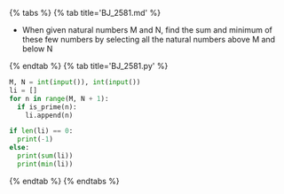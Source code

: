 {% tabs %}
{% tab title='BJ_2581.md' %}

* When given natural numbers M and N, find the sum and minimum of these few numbers by selecting all the natural numbers above M and below N

{% endtab %}
{% tab title='BJ_2581.py' %}

```py
M, N = int(input()), int(input())
li = []
for n in range(M, N + 1):
  if is_prime(n):
    li.append(n)

if len(li) == 0:
  print(-1)
else:
  print(sum(li))
  print(min(li))
```

{% endtab %}
{% endtabs %}